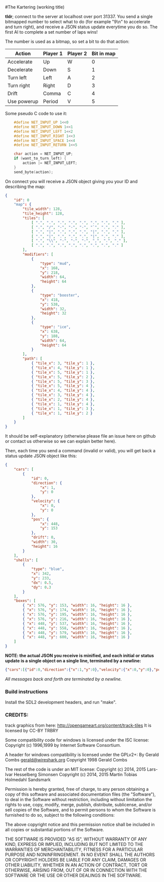 #The Kartering (working title)

**tldr**; connect to the server at localhost over port 31337. You send a single
bitmapped number to select what to do (for example "9\n" to accelerate and turn
right), and receive a JSON status update everytime you do so. The first AI to
complete a set number of laps wins!

The number is used as a bitmap, so set a bit to do that action:

Action      | Player 1 | Player 2 | Bit in map |
------------|----------|----------|------------
Accelerate  | Up       | W        | 0
Decelerate  | Down     | S        | 1
Turn left   | Left     | A        | 2
Turn right  | Right    | D        | 3
Drift       | Comma    | C        | 4
Use powerup | Period   | V        | 5

Some pseudo C code to use it:
```C
    #define NET_INPUT_UP 1<<0
    #define NET_INPUT_DOWN 1<<1
    #define NET_INPUT_LEFT 1<<2
    #define NET_INPUT_RIGHT 1<<3
    #define NET_INPUT_SPACE 1<<4
    #define NET_INPUT_RETURN 1<<5

    char action = NET_INPUT_UP;
    if (want_to_turn_left) {
        action |= NET_INPUT_LEFT;
    }
    send_byte(action);
```

On connect you will receive a JSON object giving you your ID and describing the
map:
```JSON
{
    "id": 0
    "map": {
        "tile_width": 128,
        "tile_height": 128,
        "tiles": [
            [ ".", ".", ".", ".", ".", ".", ".", "." ],
            [ ".", "/", "-", "-", "-", "`", ".", "." ],
            [ ".", "|", ".", ".", ".", "|", ".", "." ],
            [ ".", "|", ".", ".", ".", "|", ".", "." ],
            [ ".", "\\", "-", "-", "-", ",", ".", "." ],
            [ ".", ".", ".", ".", ".", ".", ".", "." ]
        ],
        "modifiers": [
            {
                "type": "mud",
                "x": 168,
                "y": 218,
                "width": 64,
                "height": 64
            },
            {
                "type": "booster",
                "x": 418,
                "y": 538,
                "width": 32,
                "height": 32
            },
            {
                "type": "ice",
                "x": 638,
                "y": 188,
                "width": 64,
                "height": 64
            }
        ],
        "path": [
            { "tile_x": 3, "tile_y": 1 },
            { "tile_x": 4, "tile_y": 1 },
            { "tile_x": 5, "tile_y": 1 },
            { "tile_x": 5, "tile_y": 2 },
            { "tile_x": 5, "tile_y": 3 },
            { "tile_x": 5, "tile_y": 4 },
            { "tile_x": 4, "tile_y": 4 },
            { "tile_x": 3, "tile_y": 4 },
            { "tile_x": 2, "tile_y": 4 },
            { "tile_x": 1, "tile_y": 4 },
            { "tile_x": 1, "tile_y": 3 },
            { "tile_x": 1, "tile_y": 2 }
        ]
    }
}
```

It should be self-explanatory (otherwise please file an issue here on
github or contact us otherwise so we can explain better here).

Then, each time you send a command (invalid or valid), you will get back a
status update JSON object like this:
```JSON
{
    "cars": [
        {
            "id": 0,
            "direction": {
                "x": 1,
                "y": 0
            },
            "velocity": {
                "x": 0,
                "y": 0
            },
            "pos": {
                "x": 448,
                "y": 153
            },
            "drift": 0,
            "width": 30,
            "height": 16
        }
    ],
    "shells": [
        {
            "type": "blue",
            "x": 342,
            "y": 233,
            "dx": 0.5,
            "dy": 0.3
        }
    ],
    "boxes": [
        { "x": 576, "y": 153, "width": 16, "height": 16 },
        { "x": 576, "y": 174, "width": 16, "height": 16 },
        { "x": 576, "y": 195, "width": 16, "height": 16 },
        { "x": 576, "y": 216, "width": 16, "height": 16 },
        { "x": 448, "y": 537, "width": 16, "height": 16 },
        { "x": 448, "y": 558, "width": 16, "height": 16 },
        { "x": 448, "y": 579, "width": 16, "height": 16 },
        { "x": 448, "y": 600, "width": 16, "height": 16 }
    ]
}
```


**NOTE: the actual JSON you receive is minified, and each initial or status update is a single
object on a single line, terminated by a newline:**

```JSON
{"cars":[{"id":0,"direction":{"x":1,"y":0},"velocity":{"x":0,"y":0},"pos":{"x":448,"y":153},"drift":0,"width":30,"height":16}],"shells":[]}
```

*All messages back and forth are terminated by a newline.*


### Build instructions
Install the SDL2 development headers, and run "make".

### CREDITS:
track graphics from here: http://opengameart.org/content/track-tiles
It is licensed by CC-BY TRBRY


Some compatibility code for windows is licensed under the ISC license:
Copyright (c) 1996,1999 by Internet Software Consortium.

A header for windows compatibility is licensed under the GPLv2+:
 By Gerald Combs <gerald@wireshark.org>
 Copyright 1998 Gerald Combs


The rest of the code is under an MIT license:
Copyright (c) 2014, 2015 Lars-Ivar Hesselberg Simonsen
Copyright (c) 2014, 2015 Martin Tobias Holmedahl Sandsmark

Permission is hereby granted, free of charge, to any person obtaining a copy
of this software and associated documentation files (the "Software"), to deal
in the Software without restriction, including without limitation the rights
to use, copy, modify, merge, publish, distribute, sublicense, and/or sell
copies of the Software, and to permit persons to whom the Software is
furnished to do so, subject to the following conditions:

The above copyright notice and this permission notice shall be included in
all copies or substantial portions of the Software.

THE SOFTWARE IS PROVIDED "AS IS", WITHOUT WARRANTY OF ANY KIND, EXPRESS OR
IMPLIED, INCLUDING BUT NOT LIMITED TO THE WARRANTIES OF MERCHANTABILITY,
FITNESS FOR A PARTICULAR PURPOSE AND NONINFRINGEMENT. IN NO EVENT SHALL THE
AUTHORS OR COPYRIGHT HOLDERS BE LIABLE FOR ANY CLAIM, DAMAGES OR OTHER
LIABILITY, WHETHER IN AN ACTION OF CONTRACT, TORT OR OTHERWISE, ARISING FROM,
OUT OF OR IN CONNECTION WITH THE SOFTWARE OR THE USE OR OTHER DEALINGS IN
THE SOFTWARE.
